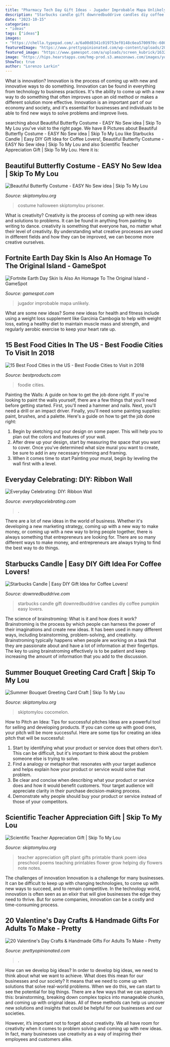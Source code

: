 ```yaml
---
title: "Pharmacy Tech Day Gift Ideas - Jugador Improbable Mapa Unlikely"
description: "Starbucks candle gift downredbuddrive candles diy coffee pumpkin easy lovers"
date: "2023-10-15"
categories:
- "ideas"
tags: ["ideas"]
images:
- "https://chella.typepad.com/.a/6a00d8341c019753ef0148c6ea5700970c-600wi"
featuredImage: "https://www.prettyopinionated.com/wp-content/uploads/2018/01/valentines-day-crafts-for-adults-f.jpg"
featured_image: "https://www.gamespot.com/a/uploads/screen_kubrick/1632/16320660/3822534-fortnite4_22_20218_35_43am.png"
image: "https://hips.hearstapps.com/hmg-prod.s3.amazonaws.com/images/young-joni-minneapolis-1519233227.jpg?crop=1.00xw:1.00xh;0,0&amp;resize=1200:*"
ShowToc: true
author: "Lorenzo Larkin"
---
```



What is innovation?
Innovation is the process of coming up with new and innovative ways to do something. Innovation can be found in everything from technology to business practices. It's the ability to come up with a new way to do something that often improves upon an old method or makes a different solution more effective. Innovation is an important part of our economy and society, and it's essential for businesses and individuals to be able to find new ways to solve problems and improve lives.

	

		
searching about Beautiful Butterfly Costume - EASY No Sew idea | Skip To My Lou you've visit to the right page. We have 8 Pictures about Beautiful Butterfly Costume - EASY No Sew idea | Skip To My Lou like Starbucks Candle | Easy DIY Gift Idea for Coffee Lovers!, Beautiful Butterfly Costume - EASY No Sew idea | Skip To My Lou and also Scientific Teacher Appreciation Gift | Skip To My Lou. Here it is:
		
    
## Beautiful Butterfly Costume - EASY No Sew Idea | Skip To My Lou

<img loading=lazy src="https://www.skiptomylou.org/wp-content/uploads/2015/10/easy-butterfly-costume.jpg" onerror="this.onerror=null;this.src='https://tse4.mm.bing.net/th?id=OIP.OaJpOOWTIBgDxAQUBN0_zQHaKm&amp;pid=15.1';" alt="Beautiful Butterfly Costume - EASY No Sew idea | Skip To My Lou">

_Source: skiptomylou.org_

>costume halloween skiptomylou prisoner. 

	

What is creativity?
Creativity is the process of coming up with new ideas and solutions to problems. It can be found in anything from painting to writing to dance. creativity is something that everyone has, no matter what their level of creativity. By understanding what creative processes are used in different fields and how they can be improved, we can become more creative ourselves.

    
## Fortnite Earth Day Skin Is Also An Homage To The Original Island - GameSpot

<img loading=lazy src="https://www.gamespot.com/a/uploads/screen_kubrick/1632/16320660/3822534-fortnite4_22_20218_35_43am.png" onerror="this.onerror=null;this.src='https://tse2.mm.bing.net/th?id=OIP.8keh7TQ45d5U9wKlveWIlAHaEK&amp;pid=15.1';" alt="Fortnite Earth Day Skin Is Also An Homage To The Original Island - GameSpot">

_Source: gamespot.com_

>jugador improbable mapa unlikely. 

	

What are some new ideas?
Some new ideas for health and fitness include using a weight loss supplement like Garcinia Cambogia to help with weight loss, eating a healthy diet to maintain muscle mass and strength, and regularly aerobic exercise to keep your heart rate up.

    
## 15 Best Food Cities In The US - Best Foodie Cities To Visit In 2018

<img loading=lazy src="https://hips.hearstapps.com/hmg-prod.s3.amazonaws.com/images/young-joni-minneapolis-1519233227.jpg?crop=1.00xw:1.00xh;0,0&amp;resize=1200:*" onerror="this.onerror=null;this.src='https://tse4.mm.bing.net/th?id=OIP.K5Cdk2WlS4ZZIYP2ZV0WmAHaDt&amp;pid=15.1';" alt="15 Best Food Cities in the US - Best Foodie Cities to Visit in 2018">

_Source: bestproducts.com_

>foodie cities. 

	

Painting the Walls: A guide on how to get the job done right.
If you're looking to paint the walls yourself, there are a few things that you'll need before getting started. First, you'll need a hammer and nails. Next, you'll need a drill or an impact driver. Finally, you'll need some painting supplies: paint, brushes, and a palette. Here's a guide on how to get the job done right: 
1) Begin by sketching out your design on some paper. This will help you to plan out the colors and features of your wall. 
2) After drew up your design, start by measuring the space that you want to cover. Once you've determined what size mural you want to create, be sure to add in any necessary trimming and framing. 
3) When it comes time to start Painting your mural, begin by leveling the wall first with a level.

    
## Everyday Celebrating: DIY: Ribbon Wall

<img loading=lazy src="https://chella.typepad.com/.a/6a00d8341c019753ef0148c6ea5700970c-600wi" onerror="this.onerror=null;this.src='https://tse2.mm.bing.net/th?id=OIP.QG_hu8tKwOCOOou5-qthiwHaLH&amp;pid=15.1';" alt="Everyday Celebrating: DIY: Ribbon Wall">

_Source: everydaycelebrating.com_

>. 

	

There are a lot of new ideas in the world of business. Whether it's developing a new marketing strategy, coming up with a new way to make money, or coming up with a new way to bring people together, there is always something that entrepreneurs are looking for. There are so many different ways to make money, and entrepreneurs are always trying to find the best way to do things.

    
## Starbucks Candle | Easy DIY Gift Idea For Coffee Lovers!

<img loading=lazy src="http://www.downredbuddrive.com/wp-content/uploads/2018/08/starbucks-candle-pumpkin-fb.png" onerror="this.onerror=null;this.src='https://tse4.mm.bing.net/th?id=OIP.rTdYPoZkopbMlcVSnNb4SAHaGN&amp;pid=15.1';" alt="Starbucks Candle | Easy DIY Gift Idea for Coffee Lovers!">

_Source: downredbuddrive.com_

>starbucks candle gift downredbuddrive candles diy coffee pumpkin easy lovers. 

	

The science of brainstroming: What is it and how does it work?
Brainstroming is the process by which people can harness the power of their imaginations and create new ideas. It has been used in many different ways, including brainstorming, problem-solving, and creativity. Brainstroming typically happens when people are working on a task that they are passionate about and have a lot of information at their fingertips. The key to using brainstroming effectively is to be patient and keep increasing the amount of information that you add to the discussion.

    
## Summer Bouquet Greeting Card Craft | Skip To My Lou

<img loading=lazy src="https://www.skiptomylou.org/wp-content/uploads/2014/08/Kids-birthday-card-craft-ideas-1.jpg" onerror="this.onerror=null;this.src='https://tse2.mm.bing.net/th?id=OIP.8zra5fBs8qwBDKjpht9NUQHaJ5&amp;pid=15.1';" alt="Summer Bouquet Greeting Card Craft | Skip To My Lou">

_Source: skiptomylou.org_

>skiptomylou cocomelon. 

	

How to Pitch an Idea: Tips for successful pitches
Ideas are a powerful tool for selling and developing products. If you can come up with good ones, your pitch will be more successful. Here are some tips for creating an idea pitch that will be successful:
1. Start by identifying what your product or service does that others don't. This can be difficult, but it's important to think about the problem someone else is trying to solve.
2. Find a analogy or metaphor that resonates with your target audience and helps explain how your product or service would solve that problem.
3. Be clear and concise when describing what your product or service does and how it would benefit customers. Your target audience will appreciate clarity in their purchase decision-making process.
4. Demonstrate why people should buy your product or service instead of those of your competitors.

    
## Scientific Teacher Appreciation Gift | Skip To My Lou

<img loading=lazy src="http://www.skiptomylou.org/wp-content/uploads/2016/04/sm-teacher-plant-gift-3.jpg" onerror="this.onerror=null;this.src='https://tse2.mm.bing.net/th?id=OIP.kplnybgLFA2dMhzNNI_z0AHaLH&amp;pid=15.1';" alt="Scientific Teacher Appreciation Gift | Skip To My Lou">

_Source: skiptomylou.org_

>teacher appreciation gift plant gifts printable thank poem idea preschool poems teaching printables flower grow helping diy flowers note notes. 

	

The challenges of innovation
Innovation is a challenge for many businesses. It can be difficult to keep up with changing technologies, to come up with new ways to succeed, and to remain competitive. In the technology world, innovation is often seen as an elixir that will give businesses the edge they need to thrive. But for some companies, innovation can be a costly and time-consuming process.

    
## 20 Valentine&#039;s Day Crafts &amp; Handmade Gifts For Adults To Make - Pretty

<img loading=lazy src="https://www.prettyopinionated.com/wp-content/uploads/2018/01/valentines-day-crafts-for-adults-f.jpg" onerror="this.onerror=null;this.src='https://tse1.mm.bing.net/th?id=OIP.rnGp_pXU5PUQ8cH9WCyPggHaFc&amp;pid=15.1';" alt="20 Valentine&#039;s Day Crafts &amp; Handmade Gifts For Adults To Make - Pretty">

_Source: prettyopinionated.com_

>. 

	

How can we develop big ideas?
In order to develop big ideas, we need to think about what we want to achieve. What does this mean for our businesses and our society? It means that we need to come up with solutions that solve real-world problems. When we do this, we can start to see the potential for big things.
There are a few ways that we can approach this: brainstorming, breaking down complex topics into manageable chunks, and coming up with original ideas. All of these methods can help us uncover new solutions and insights that could be helpful for our businesses and our societies.

However, it’s important not to forget about creativity. We all have room for creativity when it comes to problem solving and coming up with new ideas. In fact, many businesses use creativity as a way of inspiring their employees and customers alike.

